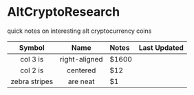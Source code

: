 # AltCryptoResearch
quick notes on interesting alt cryptocurrency coins 

| Symbol          | Name           | Notes  |Last Updated|
|:-------------:|:-------------:|:-----|:----------------|
| col 3 is        | right-aligned | $1600 |				 |
| col 2 is        | centered      |   $12 | 			 |
| zebra stripes   | are neat      |    $1 |				 |
